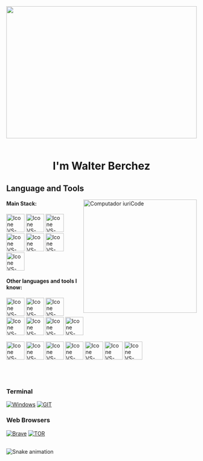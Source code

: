 <p align="center">
  <br><br>
  <img width="100%" height="350px" src="https://i.imgur.com/amavxL3.gif">
  <br/><br/>
</p>
<h1 align="center">I'm Walter Berchez</h1>


## Language and Tools

<img src="https://user-images.githubusercontent.com/74038190/219923809-b86dc415-a0c2-4a38-bc88-ad6cf06395a8.gif" min-width="400px" max-width="300px" width="300px" align="right" alt="Computador iuriCode">


#### Main Stack:
  [<img height="48px" width="48px" alt="Icone VS-Code" src="https://skillicons.dev/icons?i=react"/>](https://react.dev/)
  [<img height="48px" width="48px" alt="Icone VS-Code" src="https://skillicons.dev/icons?i=ts"/>](https://developer.mozilla.org/en-US/docs/Glossary/TypeScript)
  [<img height="48px" width="48px" alt="Icone VS-Code" src="https://skillicons.dev/icons?i=js"/>](https://developer.mozilla.org/en-US/docs/Web/JavaScript)
  [<img height="48px" width="48px" alt="Icone VS-Code" src="https://skillicons.dev/icons?i=nextjs"/>](https://nextjs.org/docs)
  [<img height="48px" width="48px" alt="Icone VS-Code" src="https://skillicons.dev/icons?i=nodejs"/>](https://nodejs.org/en)
  [<img height="48px" width="48px" alt="Icone VS-Code" src="https://skillicons.dev/icons?i=jest"/>](https://developer.mozilla.org/en-US/blog/test-javascript-with-jest-on-vultr/)
  [<img height="48px" width="48px" alt="Icone VS-Code" src="https://skillicons.dev/icons?i=redux"/>](https://redux.js.org/introduction/getting-started)

#### Other languages and tools I know:

  [<img height="48px" width="48px" alt="Icone VS-Code" src="https://skillicons.dev/icons?i=bootstrap"/>](https://getbootstrap.com/docs/4.0/getting-started/introduction/)
  [<img height="48px" width="48px" alt="Icone VS-Code" src="https://skillicons.dev/icons?i=materialui"/>](https://mui.com/material-ui/react-text-field/)
  [<img height="48px" width="48px" alt="Icone VS-Code" src="https://skillicons.dev/icons?i=sass"/>](https://www.w3schools.com/sass/sass_intro.asp)
  [<img height="48px" width="48px" alt="Icone VS-Code" src="https://skillicons.dev/icons?i=styledcomponents"/>](https://styled-components.com/docs/basics)
  [<img height="48px" width="48px" alt="Icone VS-Code" src="https://skillicons.dev/icons?i=mysql"/>](https://www.w3schools.com/mysql/mysql_intro.asp)
  [<img height="48px" width="48px" alt="Icone VS-Code" src="https://skillicons.dev/icons?i=mongodb"/>](https://www.mongodb.com/docs/manual/introduction/)
  [<img height="48px" width="48px" alt="Icone VS-Code" src="https://skillicons.dev/icons?i=figma"/>](https://www.figma.com/)
  
  
  
  [<img height="48px" width="48px" alt="Icone VS-Code" src="https://skillicons.dev/icons?i=html"/>](https://developer.mozilla.org/en-US/docs/Web/HTML)
  [<img height="48px" width="48px" alt="Icone VS-Code" src="https://skillicons.dev/icons?i=css"/>](https://developer.mozilla.org/en-US/docs/Web/CSS)
  [<img height="48px" width="48px" alt="Icone VS-Code" src="https://skillicons.dev/icons?i=github"/>](https://github.com/)
  [<img height="48px" width="48px" alt="Icone VS-Code" src="https://skillicons.dev/icons?i=git"/>](https://git-scm.com/)
  [<img height="48px" width="48px" alt="Icone VS-Code" src="https://skillicons.dev/icons?i=linux"/>](https://www.digitalocean.com/community/tutorials/an-introduction-to-linux-basics)
  [<img height="48px" width="48px" alt="Icone VS-Code" src="https://skillicons.dev/icons?i=docker"/>](https://docs.docker.com/get-started/docker-overview/)
  [<img height="48px" width="48px" alt="Icone VS-Code" src="https://skillicons.dev/icons?i=babel"/>](https://babeljs.io/docs/)
  

<br/><br/>

### Terminal 

[![Windows](https://img.shields.io/badge/windows%20terminal-4D4D4D?style=for-the-badge&logo=windows%20terminal&logoColor=white)](https://github.com/kurtzthereal/KurtzTheReal/edit/main/README.md)
[![GIT](https://img.shields.io/badge/GIT-E44C30?style=for-the-badge&logo=git&logoColor=white)](https://github.com/kurtzthereal/KurtzTheReal/edit/main/README.md)

### Web Browsers

[![Brave](https://img.shields.io/badge/Brave-FF1B2D?style=for-the-badge&logo=Brave&logoColor=white)](https://github.com/kurtzthereal/KurtzTheReal/edit/main/README.md)
[![TOR](https://img.shields.io/badge/Tor_Browser-7D4698?style=for-the-badge&logo=Tor-Browser&logoColor=white)](https://github.com/kurtzthereal/KurtzTheReal/edit/main/README.md)




<br clear="both">

<img src="https://raw.githubusercontent.com/zThiagoR/zThiagoR/output/github-contribution-grid-snake.svg" alt="Snake animation" />

###
